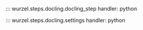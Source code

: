 ::: wurzel.steps.docling.docling_step
    handler: python


::: wurzel.steps.docling.settings
    handler: python
